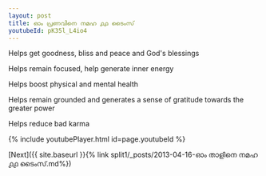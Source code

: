 ```yaml
---
layout: post
title: ഓം പ്രണവിനെ നമഹ ൧൧ ടൈംസ്
youtubeId: pK35l_L4io4
---
```

 
 
Helps get goodness, bliss and peace and God's blessings
 
Helps remain focused, help generate inner energy 
 
Helps boost physical and mental health 
 
Helps remain grounded and generates a sense of gratitude towards the greater power 
 
Helps reduce bad karma
 
 
 
 


{% include youtubePlayer.html id=page.youtubeId %}
 
[Next]({{ site.baseurl }}{% link  split1/_posts/2013-04-16-ഓം താളിനെ നമഹ ൧൧ ടൈംസ്.md%})
 

